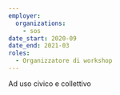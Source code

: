 ```yaml
---
employer:
  organizations:
    - sos
date_start: 2020-09
date_end: 2021-03
roles:
  - Organizzatore di workshop
---
```


Ad uso civico e collettivo
